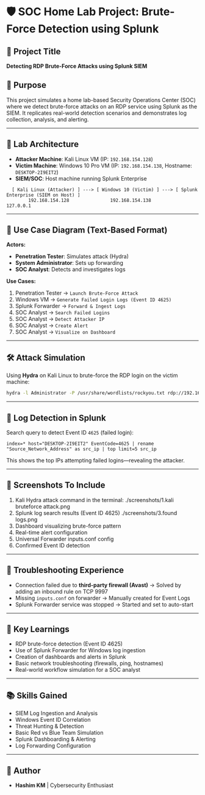 # 🛡️ SOC Home Lab Project: Brute-Force Detection using Splunk

## 📌 Project Title

**Detecting RDP Brute-Force Attacks using Splunk SIEM**

## 🎯 Purpose

This project simulates a home lab-based Security Operations Center (SOC) where we detect brute-force attacks on an RDP service using Splunk as the SIEM. It replicates real-world detection scenarios and demonstrates log collection, analysis, and alerting.

---

## 🧱 Lab Architecture

* **Attacker Machine**: Kali Linux VM (IP: `192.168.154.128`)
* **Victim Machine**: Windows 10 Pro VM (IP: `192.168.154.138`, Hostname: `DESKTOP-2I9EIT2`)
* **SIEM/SOC**: Host machine running Splunk Enterprise

```
  [ Kali Linux (Attacker) ] ---> [ Windows 10 (Victim) ] ---> [ Splunk Enterprise (SIEM on Host) ]
        192.168.154.128               192.168.154.138               127.0.0.1
```

---

## 👥 Use Case Diagram (Text-Based Format)

**Actors:**

* **Penetration Tester**: Simulates attack (Hydra)
* **System Administrator**: Sets up forwarding
* **SOC Analyst**: Detects and investigates logs

**Use Cases:**

1. Penetration Tester → `Launch Brute-Force Attack`
2. Windows VM → `Generate Failed Login Logs (Event ID 4625)`
3. Splunk Forwarder → `Forward & Ingest Logs`
4. SOC Analyst → `Search Failed Logins`
5. SOC Analyst → `Detect Attacker IP`
6. SOC Analyst → `Create Alert`
7. SOC Analyst → `Visualize on Dashboard`

---

## 🛠️ Attack Simulation

Using **Hydra** on Kali Linux to brute-force the RDP login on the victim machine:

```bash
hydra -l Administrator -P /usr/share/wordlists/rockyou.txt rdp://192.168.154.138 -V
```

---

## 🧪 Log Detection in Splunk

Search query to detect Event ID `4625` (failed login):

```spl
index=* host="DESKTOP-2I9EIT2" EventCode=4625 | rename "Source_Network_Address" as src_ip | top limit=5 src_ip
```

This shows the top IPs attempting failed logins—revealing the attacker.

---

## 📸 Screenshots To Include

1. Kali Hydra attack command in the terminal: ./screenshots/1.kali bruteforce attack.png
2. Splunk log search results (Event ID 4625)  ./screenshots/3.found logs.png
3. Dashboard visualizing brute-force pattern
4. Real-time alert configuration
5. Universal Forwarder inputs.conf config
6. Confirmed Event ID detection

---

## 🧩 Troubleshooting Experience

* Connection failed due to **third-party firewall (Avast)** → Solved by adding an inbound rule on TCP 9997
* Missing `inputs.conf` on forwarder → Manually created for Event Logs
* Splunk Forwarder service was stopped → Started and set to auto-start


---

## 🧠 Key Learnings

* RDP brute-force detection (Event ID 4625)
* Use of Splunk Forwarder for Windows log ingestion
* Creation of dashboards and alerts in Splunk
* Basic network troubleshooting (firewalls, ping, hostnames)
* Real-world workflow simulation for a SOC analyst

---

## 📚 Skills Gained

* SIEM Log Ingestion and Analysis
* Windows Event ID Correlation
* Threat Hunting & Detection
* Basic Red vs Blue Team Simulation
* Splunk Dashboarding & Alerting
* Log Forwarding Configuration

---






## 🙌 Author

* **Hashim KM** | Cybersecurity Enthusiast


